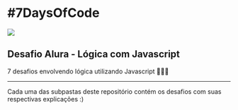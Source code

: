 # #7DaysOfCode
<div>
<img src="https://7daysofcode.io/assets/img/background-7days.1647533642.svg">
</div>

<h2> Desafio Alura - Lógica com Javascript </h2>
<p> 7 desafios envolvendo lógica utilizando Javascript 👩🏽‍💻</p>
<hr>
<p> Cada uma das subpastas deste repositório contém os desafios com suas respectivas explicações :) </p>
